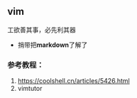## vim
工欲善其事，必先利其器
- 捎带把**markdown**了解了
### 参考教程：
1. https://coolshell.cn/articles/5426.html
2. vimtutor

